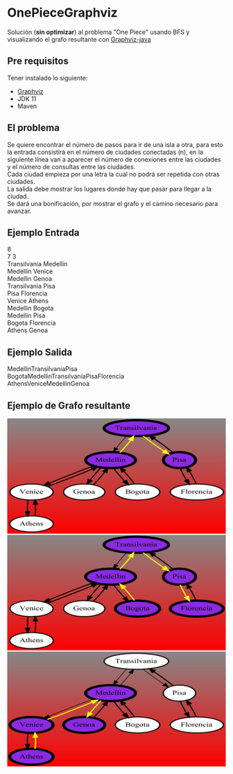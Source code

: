 # OnePieceGraphviz

Solución (**sin optimizar**) al problema "One Piece" usando BFS y visualizando el grafo resultante con [Graphviz-java](https://github.com/nidi3/graphviz-java)

## Pre requisitos
Tener instalado lo siguiente:
 - [Graphviz](https://graphviz.org/download/)
 - JDK 11
 - Maven

## El problema

Se quiere encontrar el número de pasos para ir de una isla a otra, para esto la entrada consistirá en el número de
ciudades conectadas (n), en la siguiente línea van a aparecer el número de conexiones entre las ciudades y el número de
consultas entre las ciudades. <br/>
Cada ciudad empieza por una letra la cual no podrá ser repetida con otras ciudades. <br/>
La salida debe mostrar los lugares donde hay que pasar para llegar a la ciudad.<br/>
Se dará una bonificación, por mostrar el grafo y el camino necesario para avanzar.<br/>

## Ejemplo Entrada
8<br/>
7 3<br/>
Transilvania Medellin <br/>
Medellin Venice <br/>
Medellin Genoa<br/>
Transilvania Pisa <br/>
Pisa Florencia <br/>
Venice Athens <br/>
Medellin Bogota<br/>
Medellin Pisa <br/>
Bogota Florencia <br/>
Athens Genoa<br/>

## Ejemplo Salida
MedellinTransilvaniaPisa<br/>
BogotaMedellinTransilvaniaPisaFlorencia<br/>
AthensVeniceMedellinGenoa<br/>

## Ejemplo de Grafo resultante
![Medellin -> Pisa](https://github.com/devreagi/OnePieceGraphviz/blob/aa1eb9fb73a2d38b5f8ee9d9fc06d5ca5f60f186/resultado/onepiece0.png)
![Bogotá -> Florencia](https://github.com/devreagi/OnePieceGraphviz/blob/aa1eb9fb73a2d38b5f8ee9d9fc06d5ca5f60f186/resultado/onepiece1.png)
![Athens -> Genoa](https://github.com/devreagi/OnePieceGraphviz/blob/aa1eb9fb73a2d38b5f8ee9d9fc06d5ca5f60f186/resultado/onepiece2.png)
